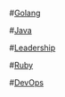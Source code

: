 #[Golang](go/README.md)

#[Java](java/README.md)

#[Leadership](management/README.md)

#[Ruby](ruby/README.md)

#[DevOps](devops/README.md)
